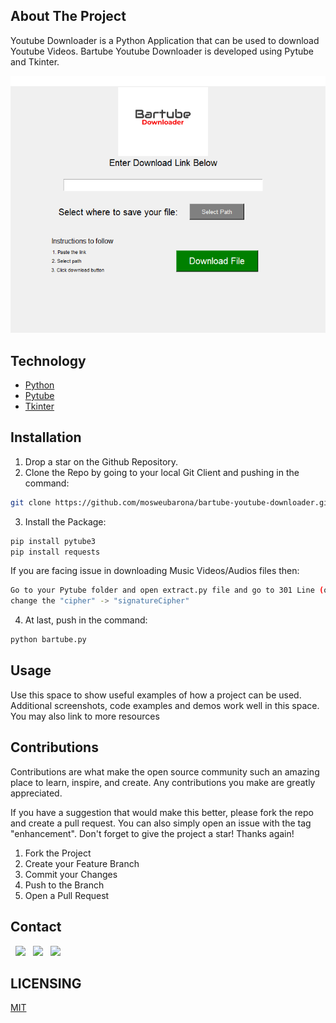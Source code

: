 ## About The Project

Youtube Downloader is a Python Application that can be used to download Youtube Videos. Bartube Youtube Downloader is developed using Pytube and Tkinter.

![Bartube](https://github.com/mosweubarona/bartube-youtube-downloader/blob/main/images/full.png?raw=true "Bartube Downloader")



## Technology

* [Python](https://www.python.org/)
* [Pytube](https://python-pytube.readthedocs.io/en/latest/)
* [Tkinter](https://www.tutorialspoint.com/python/python_gui_programming.htm)
## Installation

1. Drop a star on the Github Repository. 
2. Clone the Repo by going to your local Git Client and pushing in the command: 

```sh
git clone https://github.com/mosweubarona/bartube-youtube-downloader.git
```

3. Install the Package: 
```sh
pip install pytube3
pip install requests
```
If you are facing issue in downloading Music Videos/Audios files then:
```sh
Go to your Pytube folder and open extract.py file and go to 301 Line (or something near this line) 
change the "cipher" -> "signatureCipher"
```
4. At last, push in the command:
```sh
python bartube.py
```
## Usage
Use this space to show useful examples of how a project can be used. Additional screenshots, code examples and demos work well in this space. You may also link to more resources

## Contributions
Contributions are what make the open source community such an amazing place to learn, inspire, and create. Any contributions you make are greatly appreciated.

If you have a suggestion that would make this better, please fork the repo and create a pull request. You can also simply open an issue with the tag "enhancement". Don't forget to give the project a star! Thanks again!

1. Fork the Project
2. Create your Feature Branch 
3. Commit your Changes 
4. Push to the Branch 
5. Open a Pull Request

## Contact
&nbsp; <a href="https://twitter.com/mosweubarona" target="_blank" rel="noopener noreferrer"><img src="https://img.icons8.com/plasticine/100/000000/twitter.png" width="50" /></a>
&nbsp; <a href="https://www.linkedin.com/in/barona-mosweu-9a3813a6" target="_blank" rel="noopener noreferrer"><img src="https://img.icons8.com/plasticine/100/000000/linkedin.png" width="50" /></a>
&nbsp; <a href="mailto:mosweubarona@gmail.com" target="_blank" rel="noopener noreferrer"><img src="https://img.icons8.com/plasticine/100/000000/gmail.png"  width="50" /></a>


## LICENSING

[MIT](https://github.com/mosweubarona/bartube-youtube-downloader/blob/main/LICENSE)
